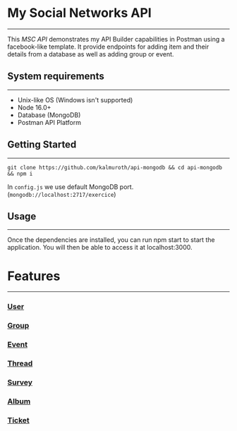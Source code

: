 # My Social Networks API
----------------
This *MSC API* demonstrates my API Builder capabilities in Postman using a facebook-like template. It provide endpoints for adding item and their details from a database as well as adding group or event.

## System requirements
----------------
<ul>
    <li>Unix-like OS (Windows isn't supported)</li>
    <li>Node 16.0+</li>
    <li>Database (MongoDB)</li>
    <li>Postman API Platform</li>
</ul> 

## Getting Started
------------------

```git clone https://github.com/kalmuroth/api-mongodb && cd api-mongodb && npm i```

In ```config.js``` we use default MongoDB port. 
(```mongodb://localhost:2717/exercice```)

## Usage
----------------
Once the dependencies are installed, you can run npm start to start the application. You will then be able to access it at localhost:3000.

# Features
----------------

### [User](feature/User.md)

### [Group](feature/Group.md)

### [Event](feature/Event.md)

### [Thread](feature/Thread.md)

### [Survey](feature/Survey.md)

### [Album](feature/Album.md)

### [Ticket](feature/Ticket.md)